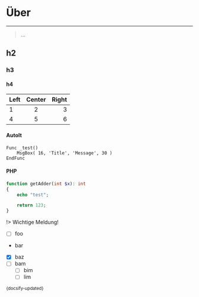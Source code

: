 # <i class="fas fa-caret-down"></i> Über

---

> ...

## h2

### h3

#### h4

|Left|Center|Right|
|:---|:---:|---:|
|1|2|3|
|4|5|6|

<!-- tabs:start -->

#### **AutoIt**

```autoit
Func _test()
    MsgBox( 16, 'Title', 'Message', 30 )
EndFunc
```

#### **PHP**

```php
function getAdder(int $x): int
{
    echo "test";

    return 123;
}
 ```

<!-- tabs:end -->

!> Wichtige Meldung!

- [ ] foo
- bar
- [x] baz
- [ ] bam
  - [ ] bim
  - [ ] lim

<!-- <script>
    alert('test');
</script> -->

<small>{docsify-updated}</small>
